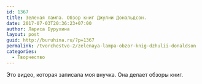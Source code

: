 ```yaml
---
id: 1367
title: Зеленая лампа. Обзор книг Джулии Дональдсон.
date: 2017-07-03T20:36:23+07:00
author: Лариса Бурухина
layout: post
guid: http://buruhina.ru/?p=1367
permalink: /tvorchestvo-2/zelenaya-lampa-obzor-knig-dzhulii-donaldson
categories:
  - Творчество
---
```

Это видео, которая записала моя внучка. Она делает обзоры книг.